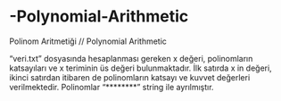 # -Polynomial-Arithmetic
Polinom Aritmetiği //  Polynomial Arithmetic 


“veri.txt” dosyasında hesaplanması gereken x değeri, 
polinomların katsayıları ve
x teriminin üs değeri bulunmaktadır. 
İlk satırda x in değeri,
ikinci satırdan itibaren
de polinomların katsayı ve kuvvet değerleri verilmektedir. 
Polinomlar “********” string ile ayrılmıştır. 
